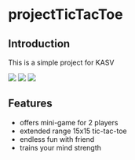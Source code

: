 # projectTicTacToe

## Introduction

This is a simple project for KASV

![](https://img.shields.io/badge/version-1.0-green)
![](https://img.shields.io/badge/players-2-blue)
![](https://img.shields.io/badge/mini-game-orange)

## Features

- offers mini-game for 2 players
- extended range 15x15 tic-tac-toe
- endless fun with friend
- trains your mind strength
